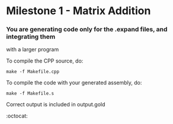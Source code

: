 # Milestone 1 - Matrix Addition

### You are generating code only for the .expand files, and integrating them
with a larger program

To compile the CPP source, do:

```shell
make -f Makefile.cpp
```

To compile the code with your generated assembly, do:

```shell
make -f Makefile.s
```

Correct output is included in output.gold

:octocat:
